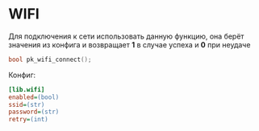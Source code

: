 # WIFI
Для подключения к сети использовать данную функцию, она берёт значения из конфига и возвращает __1__ в случае успеха и __0__ при неудаче

```C
bool pk_wifi_connect();
```

Конфиг:
```ini
[lib.wifi]
enabled=(bool)
ssid=(str)
password=(str)
retry=(int)
```
